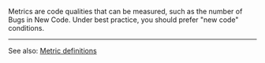 Metrics are code qualities that can be measured, such as the number of Bugs in New Code. Under best practice, you should prefer "new code" conditions.

---

See also: [Metric definitions](/metric-definitions)
